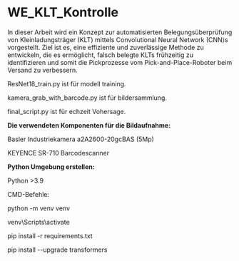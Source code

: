 # WE_KLT_Kontrolle
In dieser Arbeit wird ein Konzept zur automatisierten Belegungsüberprüfung von Kleinladungsträger (KLT) mittels Convolutional Neural Network (CNN)s vorgestellt. 
Ziel ist es, eine effiziente und zuverlässige Methode zu entwickeln, die es ermöglicht, falsch belegte KLTs frühzeitig zu identifizieren und somit die Pickprozesse vom Pick-and-Place-Roboter beim Versand zu verbessern.


ResNet18_train.py ist für modell training.

kamera_grab_with_barcode.py ist für bildersammlung.

final_script.py ist für echzeit Vohersage.

**Die verwendeten Komponenten für die Bildaufnahme:**

Basler Industriekamera a2A2600-20gcBAS (5Mp)

KEYENCE SR-710 Barcodescanner



**Python Umgebung erstellen:**

Python >3.9

CMD-Befehle:

python -m venv venv

venv\Scripts\activate

pip install -r requirements.txt

pip install --upgrade transformers

